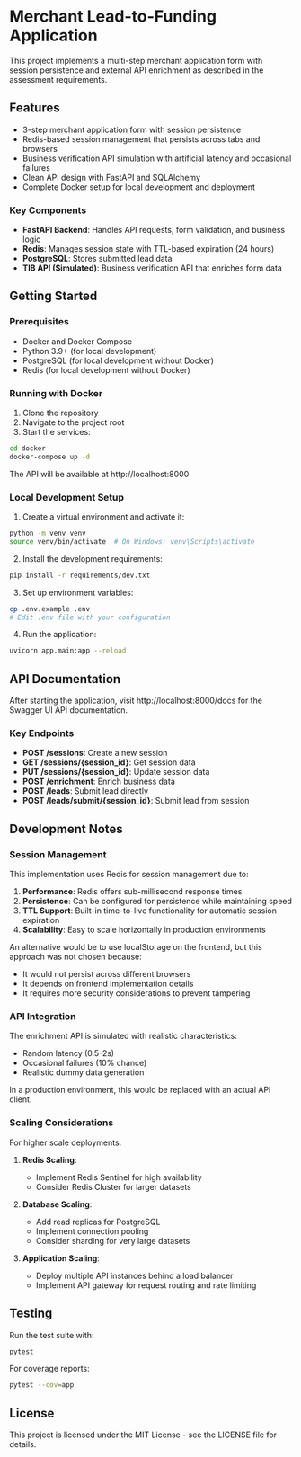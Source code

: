 # Merchant Lead-to-Funding Application

This project implements a multi-step merchant application form with session persistence and external API enrichment as described in the assessment requirements.

## Features

- 3-step merchant application form with session persistence
- Redis-based session management that persists across tabs and browsers
- Business verification API simulation with artificial latency and occasional failures
- Clean API design with FastAPI and SQLAlchemy
- Complete Docker setup for local development and deployment

<!-- ## System Architecture

![Architecture Diagram](architecture_diagram.png) -->

### Key Components

- **FastAPI Backend**: Handles API requests, form validation, and business logic
- **Redis**: Manages session state with TTL-based expiration (24 hours)
- **PostgreSQL**: Stores submitted lead data
- **TIB API (Simulated)**: Business verification API that enriches form data

## Getting Started

### Prerequisites

- Docker and Docker Compose
- Python 3.9+ (for local development)
- PostgreSQL (for local development without Docker)
- Redis (for local development without Docker)

### Running with Docker

1. Clone the repository
2. Navigate to the project root
3. Start the services:

```bash
cd docker
docker-compose up -d
```

The API will be available at http://localhost:8000

### Local Development Setup

1. Create a virtual environment and activate it:

```bash
python -m venv venv
source venv/bin/activate  # On Windows: venv\Scripts\activate
```

2. Install the development requirements:

```bash
pip install -r requirements/dev.txt
```

3. Set up environment variables:

```bash
cp .env.example .env
# Edit .env file with your configuration
```

4. Run the application:

```bash
uvicorn app.main:app --reload
```

## API Documentation

After starting the application, visit http://localhost:8000/docs for the Swagger UI API documentation.

### Key Endpoints

- **POST /sessions**: Create a new session
- **GET /sessions/{session_id}**: Get session data
- **PUT /sessions/{session_id}**: Update session data
- **POST /enrichment**: Enrich business data
- **POST /leads**: Submit lead directly
- **POST /leads/submit/{session_id}**: Submit lead from session

## Development Notes

### Session Management

This implementation uses Redis for session management due to:

1. **Performance**: Redis offers sub-millisecond response times
2. **Persistence**: Can be configured for persistence while maintaining speed
3. **TTL Support**: Built-in time-to-live functionality for automatic session expiration
4. **Scalability**: Easy to scale horizontally in production environments

An alternative would be to use localStorage on the frontend, but this approach was not chosen because:
- It would not persist across different browsers
- It depends on frontend implementation details
- It requires more security considerations to prevent tampering

### API Integration

The enrichment API is simulated with realistic characteristics:
- Random latency (0.5-2s)
- Occasional failures (10% chance)
- Realistic dummy data generation

In a production environment, this would be replaced with an actual API client.

### Scaling Considerations

For higher scale deployments:

1. **Redis Scaling**:
   - Implement Redis Sentinel for high availability
   - Consider Redis Cluster for larger datasets

2. **Database Scaling**:
   - Add read replicas for PostgreSQL
   - Implement connection pooling
   - Consider sharding for very large datasets

3. **Application Scaling**:
   - Deploy multiple API instances behind a load balancer
   - Implement API gateway for request routing and rate limiting

## Testing

Run the test suite with:

```bash
pytest
```

For coverage reports:

```bash
pytest --cov=app
```

## License

This project is licensed under the MIT License - see the LICENSE file for details.